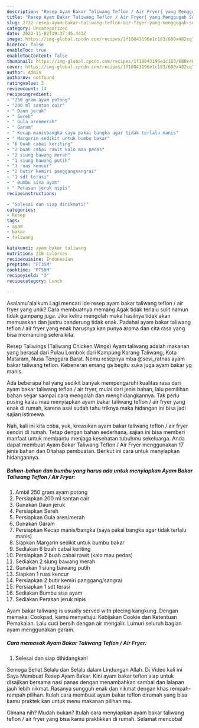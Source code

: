 ```yaml
---
description: "Resep Ayam Bakar Taliwang Teflon / Air Fryer{ yang Menggugah Selera"
title: "Resep Ayam Bakar Taliwang Teflon / Air Fryer{ yang Menggugah Selera"
slug: 2732-resep-ayam-bakar-taliwang-teflon-air-fryer-yang-menggugah-selera
category: Uncategorized
date: 2022-11-02T19:37:45.441Z
image: https://img-global.cpcdn.com/recipes/1f18043196e1c183/680x482cq70/ayam-bakar-taliwang-teflon-air-fryer-foto-resep-utama.jpg
hideToc: false
enableToc: true
enableTocContent: false
thumbnail: https://img-global.cpcdn.com/recipes/1f18043196e1c183/680x482cq70/ayam-bakar-taliwang-teflon-air-fryer-foto-resep-utama.jpg
cover: https://img-global.cpcdn.com/recipes/1f18043196e1c183/680x482cq70/ayam-bakar-taliwang-teflon-air-fryer-foto-resep-utama.jpg
author: Admin
authorAv: notfound
ratingvalue: 3
reviewcount: 14
recipeingredient:
- "250 gram ayam potong"
- "200 ml santan cair"
- " Daun jeruk"
- " Sereh"
- " Gula arenmerah"
- " Garam"
- " Kecap manisbangka saya pakai bangka agar tidak terlalu manis"
- " Margarin sedikit untuk bumbu bakar"
- "6 buah cabai keriting"
- "2 buah cabai rawit kalo mau pedas"
- "2 siung bawang merah"
- "1 siung bawang putih"
- "1 ruas kencur"
- "2 butir kemiri panggangsangrai"
- "1 sdt terasi"
- " Bumbu sisa ayam"
- " Perasan jeruk nipis"
recipeinstructions:

- "Selesai dan siap dinikmati!"
categories:
- Resep
tags:
- ayam
- bakar
- taliwang

katakunci: ayam bakar taliwang 
nutrition: 218 calories
recipecuisine: Indonesian
preptime: "PT35M"
cooktime: "PT56M"
recipeyield: "3"
recipecategory: Lunch

---
```



Asalamu'alaikum Lagi mencari ide resep ayam bakar taliwang teflon / air fryer yang unik? Cara membuatnya memang Agak tidak terlalu sulit namun tidak gampang juga. Jika keliru mengolah maka hasilnya tidak akan memuaskan dan justru cenderung tidak enak. Padahal ayam bakar taliwang teflon / air fryer yang enak harusnya kan punya aroma dan cita rasa yang bisa memancing selera kita.


Resep Taliwings (Taliwang Chicken Wings) Ayam taliwang adalah makanan yang berasal dari Pulau Lombok dari Kampung Karang Taliwang, Kota Mataram, Nusa Tenggara Barat. Nemu resepnya mba @sevi_ratnas ayam bakar taliwang teflon. Kebeneran emang ga begitu suka juga ayam bakar yg manis.

Ada beberapa hal yang sedikit banyak mempengaruhi kualitas rasa dari ayam bakar taliwang teflon / air fryer, mulai dari jenis bahan, lalu pemilihan bahan segar sampai cara mengolah dan menghidangkannya. Tak perlu pusing kalau mau menyiapkan ayam bakar taliwang teflon / air fryer yang enak di rumah, karena asal sudah tahu triknya maka hidangan ini bisa jadi sajian istimewa.


Nah, kali ini kita coba, yuk, kreasikan ayam bakar taliwang teflon / air fryer sendiri di rumah. Tetap dengan bahan sederhana, sajian ini bisa memberi manfaat untuk membantu menjaga kesehatan tubuhmu sekeluarga. Anda dapat membuat Ayam Bakar Taliwang Teflon / Air Fryer menggunakan 17 jenis bahan dan 0 tahap pembuatan. Berikut ini cara untuk menyiapkan hidangannya.

<!--inarticleads1-->

##### Bahan-bahan dan bumbu yang harus ada untuk menyiapkan Ayam Bakar Taliwang Teflon / Air Fryer:

1. Ambil 250 gram ayam potong
1. Persiapkan 200 ml santan cair
1. Gunakan  Daun jeruk
1. Persiapkan  Sereh
1. Persiapkan  Gula aren/merah
1. Gunakan  Garam
1. Persiapkan  Kecap manis/bangka (saya pakai bangka agar tidak terlalu manis)
1. Siapkan  Margarin sedikit untuk bumbu bakar
1. Sediakan 6 buah cabai keriting
1. Persiapkan 2 buah cabai rawit (kalo mau pedas)
1. Sediakan 2 siung bawang merah
1. Gunakan 1 siung bawang putih
1. Siapkan 1 ruas kencur
1. Persiapkan 2 butir kemiri panggang/sangrai
1. Persiapkan 1 sdt terasi
1. Sediakan  Bumbu sisa ayam
1. Sediakan  Perasan jeruk nipis


Ayam bakar taliwang is usually served with plecing kangkung. Dengan memakai Cookpad, kamu menyetujui Kebijakan Cookie dan Ketentuan Pemakaian. Lalu cuci bersih dengan air mengalir. Lumuri seluruh bagian ayam menggunakan garam. 

<!--inarticleads2-->

##### Cara memasak Ayam Bakar Taliwang Teflon / Air Fryer:


1. Selesai dan siap dihidangkan!

Semoga Sehat Selalu dan Selalu dalam Lindungan Allah. Di Video kali ini Saya Membuat Resep Ayam Bakar. Kini ayam bakar teflon siap untuk disajikan bersama nasi panas dengan menambahkan sambal dan lalapan jauh lebih nikmat. Rasanya sungguh enak dan nikmat dengan khas rempah-rempah pilihan. Itulah cara membuat ayam bakar teflon dirumah yang bisa kamu praktek kan untuk menu makanan pilihan mu. 

Gimana nih? Mudah bukan? Itulah cara menyiapkan ayam bakar taliwang teflon / air fryer yang bisa kamu praktikkan di rumah. Selamat mencoba!
